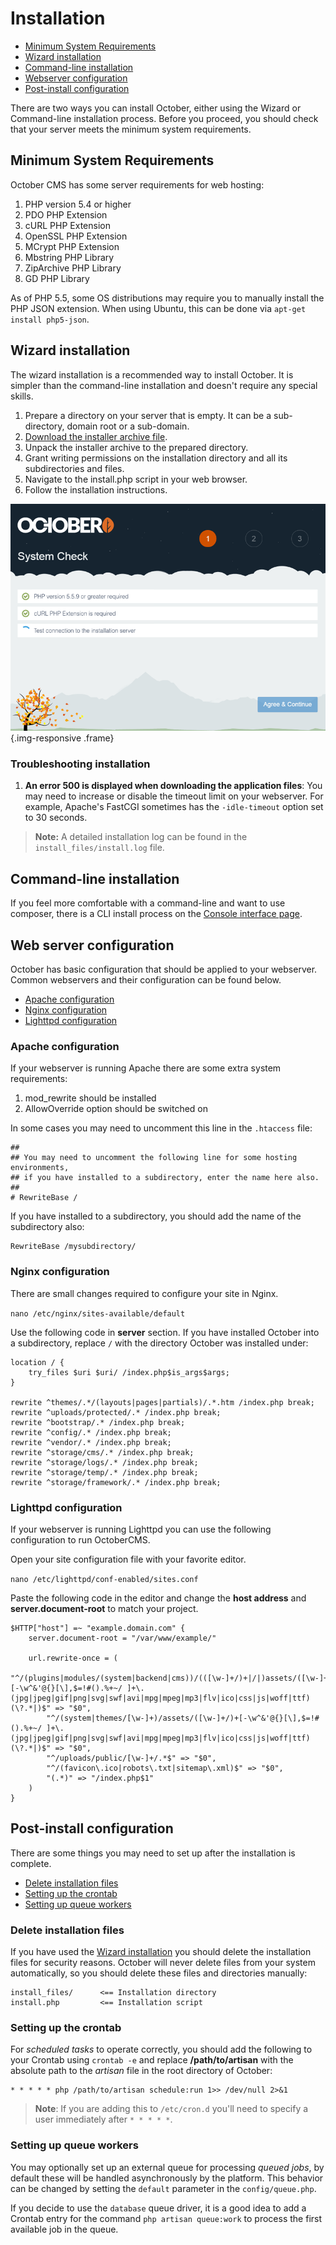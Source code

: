 # Installation

- [Minimum System Requirements](#system-requirements)
- [Wizard installation](#wizard-installation)
- [Command-line installation](#command-line-installation)
- [Webserver configuration](#webserver-configuration)
- [Post-install configuration](#post-install-config)

There are two ways you can install October, either using the Wizard or Command-line installation process.
Before you proceed, you should check that your server meets the minimum system requirements.

<a name="system-requirements" class="anchor" href="#system-requirements"></a>
## Minimum System Requirements

October CMS has some server requirements for web hosting:

1. PHP version 5.4 or higher
1. PDO PHP Extension
1. cURL PHP Extension
1. OpenSSL PHP Extension
1. MCrypt PHP Extension
1. Mbstring PHP Library
1. ZipArchive PHP Library
1. GD PHP Library

As of PHP 5.5, some OS distributions may require you to manually install the PHP JSON extension.
When using Ubuntu, this can be done via ``apt-get install php5-json``.

<a name="wizard-installation" class="anchor" href="#wizard-installation"></a>
## Wizard installation

The wizard installation is a recommended way to install October. It is simpler than the command-line installation and doesn't require any special skills.

1. Prepare a directory on your server that is empty. It can be a sub-directory, domain root or a sub-domain.
1. [Download the installer archive file](http://octobercms.com/download).
1. Unpack the installer archive to the prepared directory.
1. Grant writing permissions on the installation directory and all its subdirectories and files.
1. Navigate to the install.php script in your web browser.
1. Follow the installation instructions.

![image](https://github.com/octobercms/docs/blob/master/images/wizard-installer.png?raw=true) {.img-responsive .frame}

<a name="troubleshoot-installation" class="anchor" href="#troubleshoot-installation"></a>
### Troubleshooting installation

1. **An error 500 is displayed when downloading the application files**: You may need to increase or disable the timeout limit on your webserver. For example, Apache's FastCGI sometimes has the `-idle-timeout` option set to 30 seconds.

> **Note:** A detailed installation log can be found in the `install_files/install.log` file.

<a name="command-line-installation" class="anchor" href="#command-line-installation"></a>
## Command-line installation

If you feel more comfortable with a command-line and want to use composer, there is a CLI install process on the [Console interface page](console#console-install).

<a name="webserver-configuration" class="anchor" href="#webserver-configuration"></a>
## Web server configuration

October has basic configuration that should be applied to your webserver. Common webservers and their configuration can be found below.

- [Apache configuration](#apache-configuration)
- [Nginx configuration](#nginx-configuration)
- [Lighttpd configuration](#lighttd-configuration)

<a name="apache-configuration" class="anchor" href="#apache-configuration"></a>
### Apache configuration

If your webserver is running Apache there are some extra system requirements:

1. mod_rewrite should be installed
1. AllowOverride option should be switched on

In some cases you may need to uncomment this line in the `.htaccess` file:

    ##
    ## You may need to uncomment the following line for some hosting environments,
    ## if you have installed to a subdirectory, enter the name here also.
    ##
    # RewriteBase /

If you have installed to a subdirectory, you should add the name of the subdirectory also:

    RewriteBase /mysubdirectory/

<a name="nginx-configuration" class="anchor" href="#nginx-configuration"></a>
### Nginx configuration

There are small changes required to configure your site in Nginx.

`nano /etc/nginx/sites-available/default`

Use the following code in **server** section. If you have installed October into a subdirectory, replace `/` with the directory October was installed under:

    location / {
        try_files $uri $uri/ /index.php$is_args$args;
    }

    rewrite ^themes/.*/(layouts|pages|partials)/.*.htm /index.php break;
    rewrite ^uploads/protected/.* /index.php break;
    rewrite ^bootstrap/.* /index.php break;
    rewrite ^config/.* /index.php break;
    rewrite ^vendor/.* /index.php break;
    rewrite ^storage/cms/.* /index.php break;
    rewrite ^storage/logs/.* /index.php break;
    rewrite ^storage/temp/.* /index.php break;
    rewrite ^storage/framework/.* /index.php break;

<a name="lighttd-configuration" class="anchor" href="#lighttd-configuration"></a>
### Lighttpd configuration

If your webserver is running Lighttpd you can use the following configuration to run OctoberCMS.

Open your site configuration file with your favorite editor.

`nano /etc/lighttpd/conf-enabled/sites.conf`

Paste the following code in the editor and change the **host address** and  **server.document-root** to match your project.

    $HTTP["host"] =~ "example.domain.com" {
        server.document-root = "/var/www/example/"

        url.rewrite-once = (
            "^/(plugins|modules/(system|backend|cms))/(([\w-]+/)+|/|)assets/([\w-]+/)+[-\w^&'@{}[\],$=!#().%+~/ ]+\.(jpg|jpeg|gif|png|svg|swf|avi|mpg|mpeg|mp3|flv|ico|css|js|woff|ttf)(\?.*|)$" => "$0",
            "^/(system|themes/[\w-]+)/assets/([\w-]+/)+[-\w^&'@{}[\],$=!#().%+~/ ]+\.(jpg|jpeg|gif|png|svg|swf|avi|mpg|mpeg|mp3|flv|ico|css|js|woff|ttf)(\?.*|)$" => "$0",
            "^/uploads/public/[\w-]+/.*$" => "$0",
            "^/(favicon\.ico|robots\.txt|sitemap\.xml)$" => "$0",
            "(.*)" => "/index.php$1"
        )
    }

<a name="post-install-config" class="anchor" href="#post-install-config"></a>
## Post-install configuration

There are some things you may need to set up after the installation is complete.

- [Delete installation files](#delete-install-files)
- [Setting up the crontab](#crontab-setup)
- [Setting up queue workers](#queue-setup)

<a name="delete-install-files" class="anchor" href="#delete-install-files"></a>
### Delete installation files

If you have used the [Wizard installation](#wizard-installation) you should delete the installation files for security reasons. October will never delete files from your system automatically, so you should delete these files and directories manually:

    install_files/      <== Installation directory
    install.php         <== Installation script

<a name="crontab-setup" class="anchor" href="#crontab-setup"></a>
### Setting up the crontab

For *scheduled tasks* to operate correctly, you should add the following to your Crontab using `crontab -e` and replace **/path/to/artisan** with the absolute path to the *artisan* file in the root directory of October:

    * * * * * php /path/to/artisan schedule:run 1>> /dev/null 2>&1

> **Note**: If you are adding this to `/etc/cron.d` you'll need to specify a user immediately after `* * * * *`.

<a name="queue-setup" class="anchor" href="#queue-setup"></a>
### Setting up queue workers

You may optionally set up an external queue for processing *queued jobs*, by default these will be handled asynchronously by the platform. This behavior can be changed by setting the `default` parameter in the `config/queue.php`.

If you decide to use the `database` queue driver, it is a good idea to add a Crontab entry for the command `php artisan queue:work` to process the first available job in the queue.
